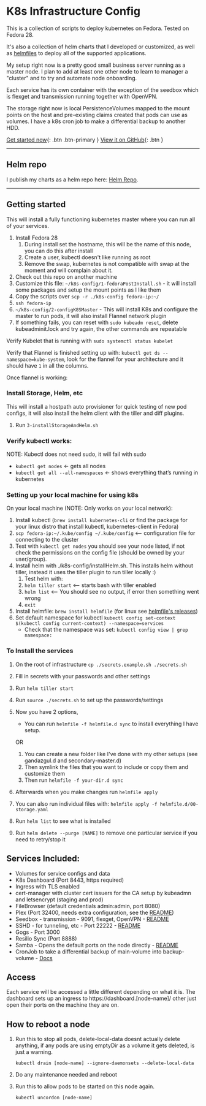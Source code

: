 # K8s Infrastructure Config

This is a collection of scripts to deploy kubernetes on Fedora. Tested on Fedora 28. 

It's also a collection of helm charts that I developed or customized, as well as [helmfiles](https://github.com/roboll/helmfile/) 
to deploy all of the supported applications.

My setup right now is a pretty good small business server running as a master node. I plan to add at least one other 
node to learn to manager a "cluster" and to try and automate node onboarding.

Each service has its own container with the exception of the seedbox which is flexget and transmission running together 
with OpenVPN.

The storage right now is local PersistenceVolumes mapped to the mount points on the host and pre-existing claims 
created that pods can use as volumes. I have a k8s cron job to make a differential backup to another HDD.

[Get started now](#getting-started){: .btn .btn-primary } 
[View it on GitHub](https://github.com/gandazgul/k8s-infrastructure){: .btn }

---

## Helm repo

I publish my charts as a helm repo here: [Helm Repo](https://gandazgul.github.io/k8s-infrastructure/helmrepo/).

---

## Getting started

This will install a fully functioning kubernetes master where you can run all of your services.

1. Install Fedora 28
    1. During install set the hostname, this will be the name of this node, you can do this after install
    2. Create a user, kubectl doesn't like running as root
    3. Remove the swap, kubernetes is not compatible with swap at the moment and will complain about it. 
2. Check out this repo on another machine
3. Customize this file: `~/k8s-config/1-fedoraPostInstall.sh` - it will install some packages and setup the mount 
points as I like them
4. Copy the scripts over `scp -r ./k8s-config fedora-ip:~/`
5. `ssh fedora-ip`
6. `~/k8s-config/2-configK8SMaster` - This will install K8s and configure the master to run pods, it will also install 
Flannel network plugin
7. If something fails, you can reset with `sudo kubeadm reset`, delete kubeadminit.lock and try again, the other 
commands are repeatable

Verify Kubelet that is running with `sudo systemctl status kubelet`

Verify that Flannel is finished setting up with: `kubectl get ds --namespace=kube-system`, look for the flannel for 
your architecture and it should have `1` in all the columns.

Once flannel is working:

### Install Storage, Helm, etc

This will install a hostpath auto provisioner for quick testing of new pod configs, it will also install the helm 
client with the tiller and diff plugins.

1. Run `3-installStorageAndHelm.sh`

### Verify kubectl works:

NOTE: Kubectl does not need sudo, it will fail with sudo

* `kubectl get nodes` ← gets all nodes
* `kubectl get all --all-namespaces` ← shows everything that’s running in kubernetes

### Setting up your local machine for using k8s

On your local machine (NOTE: Only works on your local network):
1. Install kubectl (`brew install kubernetes-cli` or find the package for your linux distro that install kubectl, 
kubernetes-client in Fedora)
2. `scp fedora-ip:~/.kube/config ~/.kube/config` <-- configuration file for connecting to the cluster
3. Test with `kubectl get nodes` you should see your node listed, if not check the permissions on the config file 
(should be owned by your user/group).
4. Install helm with ./k8s-config/installHelm.sh. This installs helm without tiller, instead it uses the tiller plugin 
to run tiller locally :)
    1. Test helm with:
    2. `helm tiller start` <-- starts bash with tiller enabled
    3. `helm list` <-- You should see no output, if error then something went wrong
    4. `exit`
5. Install helmfile: `brew install helmfile` (for linux see [helmfile's releases](https://github.com/roboll/helmfile/releases))
6. Set default namespace for kubectl `kubectl config set-context $(kubectl config current-context) --namespace=services`
    * Check that the namespace was set: `kubectl config view | grep namespace:`

### To Install the services

1. On the root of infrastructure `cp ./secrets.example.sh ./secrets.sh`
2. Fill in secrets with your passwords and other settings
3. Run `helm tiller start`
4. Run `source ./secrets.sh` to set up the passwords/settings
5. Now you have 2 options, 
    * You can run `helmfile -f helmfile.d sync` to install everything I have setup.
    
    OR
    
    1. You can create a new folder like I've done with my other setups (see gandazgul.d and secondary-master.d)
    2. Then symlink the files that you want to include or copy them and customize them
    3. Then run `helmfile -f your-dir.d sync` 
5. Afterwards when you make changes run `helmfile apply`
6. You can also run individual files with: `helmfile apply -f helmfile.d/00-storage.yaml`
8. Run `helm list` to see what is installed
9. Run `helm delete --purge [NAME]` to remove one particular service if you need to retry/stop it 

## Services Included:

* Volumes for service configs and data
* K8s Dashboard (Port 8443, https required)
* Ingress with TLS enabled
* cert-manager with cluster cert issuers for the CA setup by kubeadmn and letsencrypt (staging and prod)
* FileBrowser (default credentials admin:admin, port 8080)
* Plex (Port 32400, needs extra configuration, see the [README](https://github.com/munnerz/kube-plex))
* Seedbox  - transmission - 9091, flexget, OpenVPN - [README](/charts/seedbox/README.md)
* SSHD - for tunneling, etc - Port 22222 - [README](/docker/sshd/README.md)
* Gogs - Port 3000
* Resilio Sync (Port 8888)
* Samba - Opens the default ports on the node directly - [README](/charts/samba/README.md)
* CronJob to take a differential backup of main-volume into backup-volume - [Docs](https://www.nongnu.org/rdiff-backup/docs.html)

## Access

Each service will be accessed a little different depending on what it is. The dashboard sets up an ingress to 
https://dashboard.[node-name]/ other just open their ports on the machine they are on.

## How to reboot a node

1. Run this to stop all pods, delete-local-data doesnt actually delete anything, if any pods are using emptyDir as a 
volume it gets deleted, is just a warning.

    `kubectl drain [node-name] --ignore-daemonsets --delete-local-data`

2. Do any maintenance needed and reboot
3. Run this to allow pods to be started on this node again.

    `kubectl uncordon [node-name]`
